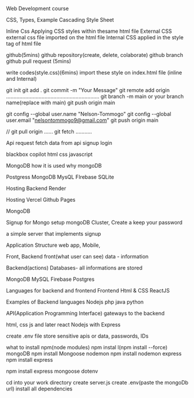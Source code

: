 Web Development course


CSS, Types, Example
Cascading Style Sheet


Inline Css 
Applying CSS styles within thesame html file
External CSS
external css file imported on the html file
Internal CSS
applied in the style tag of html file

github(5mins)
github repository(create, delete, colaborate)
github branch
github pull request
(5mins)

write codes(style.css)(6mins)
import these style on index.html file
(inline and Internal)

git init
git add .
git commit -m "Your Message"
git remote add origin ...............................................................
git branch -m main or your branch name(replace with main)
git push origin main

git config --global user.name "Nelson-Tommogo"
git config --global user.email "nelsontommogo9@gmail.com"
git push origin main


//
git pull origin ......
git fetch ...........



Api request
fetch data from api
signup
login 



blackbox
copilot
html css
javascript


MongoDB
how it is used 
why mongoDB

Postgress
MongoDB
MysQL
FIrebase
SQLite

Hosting Backend
Render

Hosting
Vercel
Github Pages

MongoDB

Signup for Mongo
setup mongoDB
Cluster, Create a 
keep your password

a simple server  that implements signup


Application Structure
web app, Mobile,

Front, Backend
front(what user can see)
data - information

Backend(actions)
Databases- all informations are stored

MongoDB
MySQL
Firebase
Postgres

Languages for backend and frontend
Frontend
Html & CSS
ReactJS

Examples of Backend languages
Nodejs
php
java
python


API(Application Programming Interface)
gateways to the backend


html, css js and later react
Nodejs with Express

create .env file
store sensitive apis or data, passwords, IDs 


what to install
npm(node modules) npm instal l(npm install --force)
mongoDB npm install Mongoose
nodemon npm install nodemon
express npm install express

npm install express mongoose dotenv


cd into your work directory
create  server.js
create .env(paste the mongoDb url)
install all dependencies
